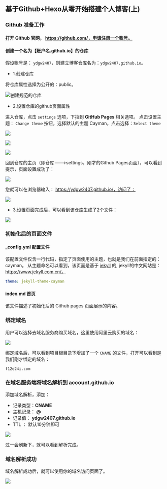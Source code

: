 ## 基于Github+Hexo从零开始搭建个人博客(上)

### Github 准备工作

#### 打开 Github 官网， https://github.com/，申请注册一个账号。

#### 创建一个名为【账户名.github.io】的仓库

假设账号是： ```ydgw2407```，则建立博客仓库名为：```ydgw2407.github.io```。

- 1.创建仓库

将仓库属性选择为公开的：public。

![创建规范的仓库](github-pages/1-createRepo.png)

- 2.设置仓库的github页面属性

进入仓库，点击 ```settings``` 选项，下拉到 **GitHub Pages** 相关选项。
点击设置主题： ```Change theme``` 按钮，选择默认的主题 Cayman，点击选择：```Select theme```

![](github-pages/2-settings.png)

![](github-pages/3-pages.png)

![](github-pages/4-theme.png)


回到仓库的主页（即仓库--->settings，刚才的Github Pages页面），可以看到提示，页面设置成功了：

![](github-pages/4-success.png)


您就可以在浏览器输入： https://ydgw2407.github.io/，访问了：

![](github-pages/6-access.png)

- 3.设置页面完成后，可以看到该仓库生成了2个文件：

![](github-pages/7-files.png)

### 初始化后的页面文件

#### _config.yml 配置文件

该配置文件仅含一行代码，指定了页面使用的主题，也就是我们在前面指定的：cayman。
从主题命名可以看到，该页面是基于 [jekyll](https://jekyllrb.com/) 的, jekyll的中文网站是：https://www.jekyll.com.cn/。

```yaml
theme: jekyll-theme-cayman
```


#### index.md 首页

该文件描述了初始化后的 Github pages 页面展示的内容。


### 绑定域名

用户可以选择去域名服务商购买域名，这里使用阿里云购买的域名：

![](github-pages/8.png)

绑定域名后，可以看到项目根目录下增加了一个 ```CNAME``` 的文件，打开可以看到是我们刚才绑定的域名：

```
f12e24i.com
```

### 在域名服务端将域名解析到 account.github.io

添加域名解析，添加： 

- 记录类型：**CNAME**
- 主机记录： **@**
- 记录值： **ydgw2407.github.io**
- TTL ： 默认10分钟即可

![](github-pages/9.png)

过一会刷新下，就可以看到解析完成。

### 域名解析成功

域名解析成功后，就可以使用你的域名访问页面了。

![](github-pages/10.png)

